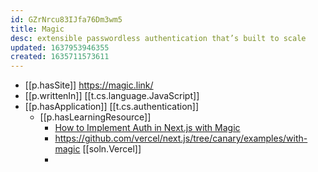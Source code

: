 ```yaml
---
id: GZrNrcu83IJfa76Dm3wm5
title: Magic
desc: extensible passwordless authentication that’s built to scale
updated: 1637953946355
created: 1635711573611
---
```




- [[p.hasSite]] https://magic.link/
- [[p.writtenIn]] [[t.cs.language.JavaScript]]
- [[p.hasApplication]] [[t.cs.authentication]]
  - [[p.hasLearningResource]] 
    - [How to Implement Auth in Next.js with Magic](https://magic.link/posts/magic-link-nextjs)
    - https://github.com/vercel/next.js/tree/canary/examples/with-magic [[soln.Vercel]]
    - 

